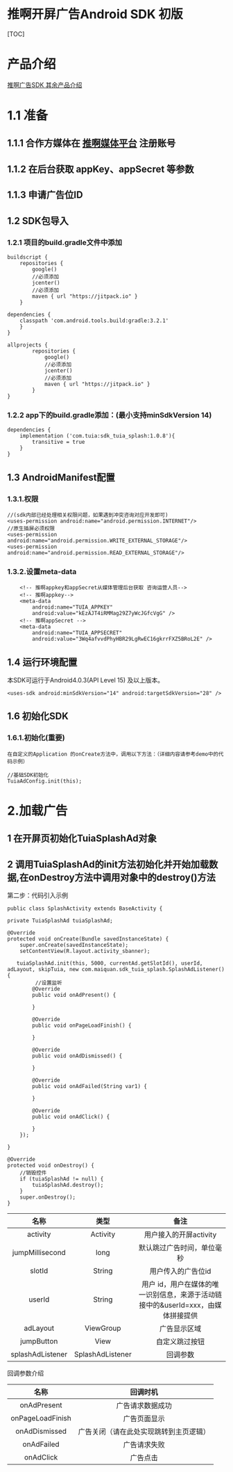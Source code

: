 
# 推啊开屏广告Android SDK 初版

[TOC]

# 产品介绍

   [推啊广告SDK 其余产品介绍](https://yun.duiba.com.cn/tuia/sdk/推啊SDK介绍.pdf) 


# 1.1 准备

## 1.1.1 合作方媒体在 [推啊媒体平台](https://ssp.tuia.cn) 注册账号
## 1.1.2 在后台获取 appKey、appSecret 等参数
## 1.1.3 申请广告位ID

## 1.2 SDK包导入

### 1.2.1 项目的build.gradle文件中添加

    buildscript {
        repositories {
            google()
            //必须添加
            jcenter()
            //必须添加
            maven { url "https://jitpack.io" }
        }
        
    dependencies {
        classpath 'com.android.tools.build:gradle:3.2.1'
        }
    }
    
    allprojects {
            repositories {
                google()
                //必须添加
                jcenter()
                //必须添加
                maven { url "https://jitpack.io" }
            }
    }

### 1.2.2 app下的build.gradle添加：(最小支持minSdkVersion 14)

    dependencies {
        implementation ('com.tuia:sdk_tuia_splash:1.0.8'){
        	transitive = true
    	}
    }

## 1.3 AndroidManifest配置

### 1.3.1.权限

    //(sdk内部已经处理相关权限问题，如果遇到冲突咨询对应开发即可)
    <uses-permission android:name="android.permission.INTERNET"/>
    //原生插屏必须权限
    <uses-permission android:name="android.permission.WRITE_EXTERNAL_STORAGE"/>
    <uses-permission android:name="android.permission.READ_EXTERNAL_STORAGE"/>

### 1.3.2.设置meta-data

        <!-- 推啊appkey和appSecret从媒体管理后台获取 咨询运营人员-->
        <!-- 推啊appkey-->
        <meta-data
            android:name="TUIA_APPKEY"
            android:value="kEzAJT4iRMMag29Z7yWcJGfcVgG" />
        <!-- 推啊appSecret -->
        <meta-data
            android:name="TUIA_APPSECRET"
            android:value="3Wq4afvvdPhyHBR29LgRwEC16gkrrFXZ5BRoL2E" />

## 1.4 运行环境配置
本SDK可运行于Android4.0.3(API Level 15) 及以上版本。

    <uses-sdk android:minSdkVersion="14" android:targetSdkVersion="28" />

## 1.6 初始化SDK

### 1.6.1.初始化(重要)

    在自定义的Application 的onCreate方法中，调用以下方法：（详细内容请参考demo中的代码示例）
    
    //基础SDK初始化
    TuiaAdConfig.init(this);

# 2.加载广告 

## 1 在开屏页初始化TuiaSplashAd对象

## 2 调用TuiaSplashAd的init方法初始化并开始加载数据,在onDestroy方法中调用对象中的destroy()方法


第二步：代码引入示例

    public class SplashActivity extends BaseActivity {
    
    private TuiaSplashAd tuiaSplashAd;
    
    @Override
    protected void onCreate(Bundle savedInstanceState) {
        super.onCreate(savedInstanceState);
        setContentView(R.layout.activity_sbanner);
      
       tuiaSplashAd.init(this, 5000, currentAd.getSlotId(), userId, adLayout, skipTuia, new com.maiquan.sdk_tuia_splash.SplashAdListener() {
             //设置监听
            @Override
            public void onAdPresent() {
            
            }
    
            @Override
            public void onPageLoadFinish() {
            
            }
            
            @Override
            public void onAdDismissed() {
              
            }
    
            @Override
            public void onAdFailed(String var1) {
              
            }
    
            @Override
            public void onAdClick() {
            
            }
        });
    
    }
    
    @Override
    protected void onDestroy() {
        //销毁控件
        if (tuiaSplashAd != null) {
            tuiaSplashAd.destroy();
        }
        super.onDestroy();
    }

| 名称 | 类型 | 备注 |
| :---------------------: | :---------------------: | :----------------------: |
| activity | Activity | 用户接入的开屏activity |
| jumpMillisecond | long | 默认跳过广告时间，单位毫秒 |
| slotId | String | 用户传入的广告位id |
| userId | String | 用户 id，用户在媒体的唯一识别信息，来源于活动链接中的&userId=xxx，由媒体拼接提供 |
| adLayout | ViewGroup |广告显示区域 |
| jumpButton | View | 自定义跳过按钮 |
| splashAdListener | SplashAdListener | 回调参数 |

回调参数介绍

| 名称 | 回调时机 |
| :---------------------: | :---------------------: |
| onAdPresent | 广告请求数据成功 |
| onPageLoadFinish | 广告页面显示 |
| onAdDismissed | 广告关闭（请在此处实现跳转到主页逻辑） |
| onAdFailed | 广告请求失败 |
| onAdClick | 广告点击 |

